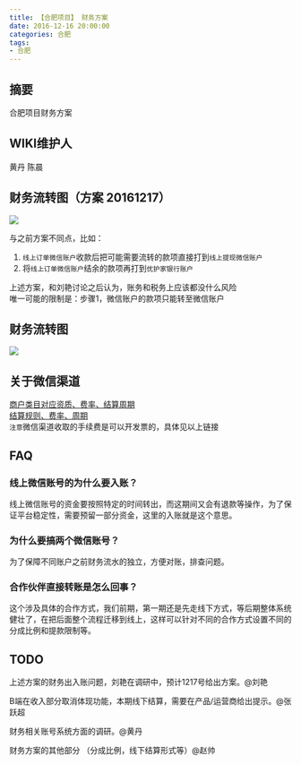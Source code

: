 ```yaml
---
title: 【合肥项目】 财务方案
date: 2016-12-16 20:00:00
categories: 合肥
tags:
- 合肥
---
```


## 摘要
合肥项目财务方案
<!--more-->

## WIKI维护人
黄丹
陈晨

## 财务流转图（方案 20161217）

![](/media/cash_flow.png)

与之前方案不同点，比如：
1. `线上订单微信账户`收款后把可能需要流转的款项直接打到`线上提现微信账户`
2. 将`线上订单微信账户`结余的款项再打到`优护家银行账户`

上述方案，和刘艳讨论之后认为，账务和税务上应该都没什么风险  
唯一可能的限制是：步骤1，微信账户的款项只能转至微信账户

## 财务流转图

![](/media/14818901513512.jpg)

## 关于微信渠道
[商户类目对应资质、费率、结算周期](http://kf.qq.com/faq/140225MveaUz1501077rEfqI.html)  
[结算规则、费率、周期](http://kf.qq.com/faq/140225MveaUz1504092YFjeM.html)  
`注意`微信渠道收取的手续费是可以开发票的，具体见以上链接  

## FAQ
### 线上微信账号的为什么要入账？
线上微信账号的资金要按照特定的时间转出，而这期间又会有退款等操作，为了保证平台稳定性，需要预留一部分资金，这里的入账就是这个意思。

### 为什么要搞两个微信账号？
为了保障不同账户之前财务流水的独立，方便对账，排查问题。

### 合作伙伴直接转账是怎么回事？
这个涉及具体的合作方式，我们前期，第一期还是先走线下方式，等后期整体系统健壮了，在把后面整个流程迁移到线上，这样可以针对不同的合作方式设置不同的分成比例和提款限制等。

## TODO

上述方案的财务出入账问题，刘艳在调研中，预计1217号给出方案。@刘艳

B端在收入部分取消体现功能，本期线下结算，需要在产品/运营商给出提示。@张跃超

财务相关账号系统方面的调研。@黄丹

财务方案的其他部分 （分成比例，线下结算形式等）@赵帅
